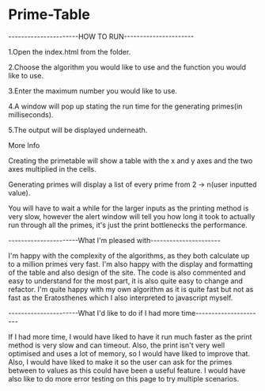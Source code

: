 # Prime-Table

----------------------HOW TO RUN----------------------

1.Open the index.html from the folder.

2.Choose the algorithm you would like to use and the function you would like to use.

3.Enter the maximum number you would like to use.

4.A window will pop up stating the run time for the generating primes(in milliseconds).

5.The output will be displayed underneath.

More Info


Creating the primetable will show a table with the x and y axes and the two axes multiplied in the cells.

Generating primes will display a list of every prime from 2 -> n(user inputted value).

You will have to wait a while for the larger inputs as the printing method is very slow, however the alert window will tell you how 
long it took to actually run through all the primes, it's just the print bottlenecks the performance.


----------------------What I'm pleased with----------------------

I'm happy with the complexity of the algorithms, as they both calculate up to a million primes very fast. I'm also happy with the
display and formatting of the table and also design of the site. The code is also commented and easy to understand for the most part,
it is also quite easy to change and refactor. I'm quite happy with my own algorithm as it is quite fast but not as fast as the Eratosthenes
which I also interpreted to javascript myself.


----------------------What I'd like to do if I had more time----------------------

If I had more time, I would have liked to have it run much faster as the print method is very slow and can timeout. Also, the print
isn't very well optimised and uses a lot of memory, so I would have liked to improve that. Also, I would have liked to make it so the 
user can ask for the primes between to values as this could have been a useful feature. I would have also like to do more error testing 
on this page to try multiple scenarios.

